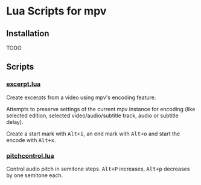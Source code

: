 # Lua Scripts for mpv

## Installation

TODO

## Scripts

### [excerpt.lua](./excerpt.lua)

Create excerpts from a video 
using mpv's encoding feature.

Attempts to preserve settings 
of the current mpv instance
for encoding 
(like selected edition,
selected video/audio/subtitle track,
audio or subtitle delay).

Create a start mark with <kbd>Alt+i</kbd>,
an end mark with <kbd>Alt+o</kbd>
and start the encode with <kbd>Alt+x</kbd>.


### [pitchcontrol.lua](./pitchcontrol.lua)

Control audio pitch in semitone steps.
<kbd>Alt+P</kbd> increases,
<kbd>Alt+p</kbd> decreases
by one semitone each.
